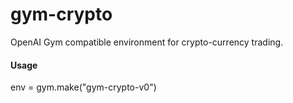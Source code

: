 # gym-crypto

OpenAI Gym compatible environment for crypto-currency trading.

#### Usage

env = gym.make("gym-crypto-v0")
